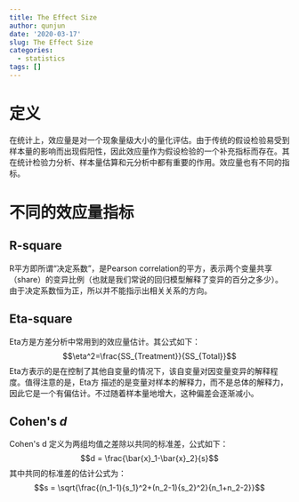 ```yaml
---
title: The Effect Size
author: qunjun
date: '2020-03-17'
slug: The Effect Size
categories:
  - statistics
tags: []
---
```



# 定义

在统计上，效应量是对一个现象量级大小的量化评估。由于传统的假设检验易受到样本量的影响而出现假阳性，因此效应量作为假设检验的一个补充指标而存在。其在统计检验力分析、样本量估算和元分析中都有重要的作用。效应量也有不同的指标。

# 不同的效应量指标

## R-square 

R平方即所谓“决定系数”，是Pearson correlation的平方，表示两个变量共享（share）的变异比例（也就是我们常说的回归模型解释了变异的百分之多少）。由于决定系数恒为正，所以并不能指示出相关关系的方向。

## Eta-square

Eta方是方差分析中常用到的效应量估计。其公式如下：
$$\eta^2=\frac{SS_{Treatment}}{SS_{Total}}$$
Eta方表示的是在控制了其他自变量的情况下，该自变量对因变量变异的解释程度。值得注意的是，Eta方 描述的是变量对样本的解释力，而不是总体的解释力，因此它是一个有偏估计。不过随着样本量地增大，这种偏差会逐渐减小。

## Cohen's *d*

Cohen's d 定义为两组均值之差除以共同的标准差，公式如下：
$$d = \frac{\bar{x}_1-\bar{x}_2}{s}$$
其中共同的标准差的估计公式为：
$$s = \sqrt{\frac{(n_1-1){s_1}^2+(n_2-1){s_2}^2}{n_1+n_2-2}}$$

